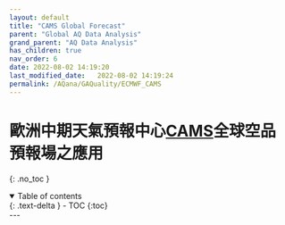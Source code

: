 ```yaml
---
layout: default
title: "CAMS Global Forecast"
parent: "Global AQ Data Analysis"
grand_parent: "AQ Data Analysis"
has_children: true
nav_order: 6
date: 2022-08-02 14:19:20
last_modified_date:   2022-08-02 14:19:24
permalink: /AQana/GAQuality/ECMWF_CAMS
---
```


# 歐洲中期天氣預報中心[CAMS][CAMS]全球空品預報場之應用
{: .no_toc }

<details open markdown="block">
  <summary>
    Table of contents
  </summary>
  {: .text-delta }
- TOC
{:toc}
</details>
---

[CAMS]: <https://ads.atmosphere.copernicus.eu/cdsapp#!/dataset/cams-global-atmospheric-composition-forecasts?tab=overview> "CAMS每天2次進行全球大氣成分的5天預報，包括50多種氣狀物和7種顆粒物(沙漠塵埃、海鹽、有機物、黑碳、硫酸鹽、硝酸鹽和銨氣溶膠)。初始條件為衛星及地面觀測數據同化分析結果，允許在地面觀測數據覆蓋率低、或無法直接觀測到的大氣污染物進行估計，除此之外，它還使用到基於調查清單或觀測反衍的排放估計，以作為表面的邊界條件。"